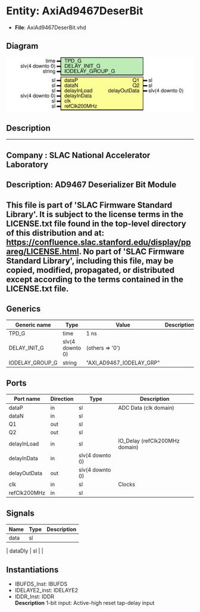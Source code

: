 # Entity: AxiAd9467DeserBit

- **File**: AxiAd9467DeserBit.vhd
## Diagram

![Diagram](AxiAd9467DeserBit.svg "Diagram")
## Description

-----------------------------------------------------------------------------
 Company    : SLAC National Accelerator Laboratory
-----------------------------------------------------------------------------
 Description: AD9467 Deserializer Bit Module
-----------------------------------------------------------------------------
 This file is part of 'SLAC Firmware Standard Library'.
 It is subject to the license terms in the LICENSE.txt file found in the
 top-level directory of this distribution and at:
    https://confluence.slac.stanford.edu/display/ppareg/LICENSE.html.
 No part of 'SLAC Firmware Standard Library', including this file,
 may be copied, modified, propagated, or distributed except according to
 the terms contained in the LICENSE.txt file.
-----------------------------------------------------------------------------
## Generics

| Generic name    | Type            | Value                    | Description |
| --------------- | --------------- | ------------------------ | ----------- |
| TPD_G           | time            | 1 ns                     |             |
| DELAY_INIT_G    | slv(4 downto 0) | (others => '0')          |             |
| IODELAY_GROUP_G | string          | "AXI_AD9467_IODELAY_GRP" |             |
## Ports

| Port name    | Direction | Type            | Description                    |
| ------------ | --------- | --------------- | ------------------------------ |
| dataP        | in        | sl              | ADC Data (clk domain)          |
| dataN        | in        | sl              |                                |
| Q1           | out       | sl              |                                |
| Q2           | out       | sl              |                                |
| delayInLoad  | in        | sl              | IO_Delay (refClk200MHz domain) |
| delayInData  | in        | slv(4 downto 0) |                                |
| delayOutData | out       | slv(4 downto 0) |                                |
| clk          | in        | sl              | Clocks                         |
| refClk200MHz | in        | sl              |                                |
## Signals

| Name           | Type | Description |
| -------------- | ---- | ----------- |
| data           | sl   |             |
| 
      dataDly | sl   |             |
## Instantiations

- IBUFDS_Inst: IBUFDS
- IDELAYE2_inst: IDELAYE2
- IDDR_Inst: IDDR
</br>**Description**
 1-bit input: Active-high reset tap-delay input

